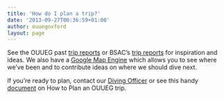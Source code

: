 ```yaml
---
title: 'How do I plan a trip?'
date: '2013-09-27T00:36:59+01:00'
author: ouuegoxford
layout: page
---
```


See the OUUEG past [trip reports](http://ouuegoxford.wordpress.com/dive-reports/ "Dive Reports") or BSAC’s [trip reports](http://www.bsac.com/findit2.asp?section=1511&view=list&cat=tripreports) for inspiration and ideas. We also have a [Google Map Engine](https://mapsengine.google.com/map/edit?mid=z4mSjdH9_wnM.kPzZq4aNboYA) which allows you to see where we’ve been and to contribute ideas on where we should dive next.

If you’re ready to plan, contact our [Diving Officer](http://ouueg.com/contact/ "Contacts") or see this handy [document](http://ouueg.mjung.net/wp-content/uploads/2013/09/ouuegtripplanningdocument.pdf) on How to Plan an OUUEG trip.
